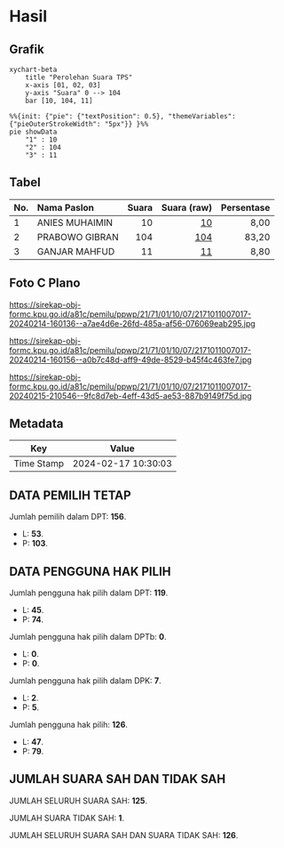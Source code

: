 # Hasil

## Grafik

```mermaid
xychart-beta
    title "Perolehan Suara TPS"
    x-axis [01, 02, 03]
    y-axis "Suara" 0 --> 104
    bar [10, 104, 11]
```

```mermaid
%%{init: {"pie": {"textPosition": 0.5}, "themeVariables": {"pieOuterStrokeWidth": "5px"}} }%%
pie showData
    "1" : 10
    "2" : 104
    "3" : 11
```

## Tabel

| No. | Nama Paslon    | Suara | Suara (raw) | Persentase |
|:--- |:-------------- | -----:| -----------:| ----------:|
| 1   | ANIES MUHAIMIN | 10    | [10][p-1]   | 8,00       |
| 2   | PRABOWO GIBRAN | 104   | [104][p-2]  | 83,20      |
| 3   | GANJAR MAHFUD  | 11    | [11][p-3]   | 8,80       |


[p-1]: https://github.com/gigit-pemilu/pemilu-2024-21-kepulauan-riau/blob/main/pilpres/hitung-suara/sub/21-kepulauan-riau/sub/71-kota-batam/sub/01-belakang-padang/sub/1007-sekanak-raya/sub/017-tps/sub/paslon-1.txt
[p-2]: https://github.com/gigit-pemilu/pemilu-2024-21-kepulauan-riau/blob/main/pilpres/hitung-suara/sub/21-kepulauan-riau/sub/71-kota-batam/sub/01-belakang-padang/sub/1007-sekanak-raya/sub/017-tps/sub/paslon-2.txt
[p-3]: https://github.com/gigit-pemilu/pemilu-2024-21-kepulauan-riau/blob/main/pilpres/hitung-suara/sub/21-kepulauan-riau/sub/71-kota-batam/sub/01-belakang-padang/sub/1007-sekanak-raya/sub/017-tps/sub/paslon-3.txt

## Foto C Plano

https://sirekap-obj-formc.kpu.go.id/a81c/pemilu/ppwp/21/71/01/10/07/2171011007017-20240214-160136--a7ae4d6e-26fd-485a-af56-076069eab295.jpg

https://sirekap-obj-formc.kpu.go.id/a81c/pemilu/ppwp/21/71/01/10/07/2171011007017-20240214-160156--a0b7c48d-aff9-49de-8529-b45f4c463fe7.jpg

https://sirekap-obj-formc.kpu.go.id/a81c/pemilu/ppwp/21/71/01/10/07/2171011007017-20240215-210546--9fc8d7eb-4eff-43d5-ae53-887b9149f75d.jpg


## Metadata

| Key        | Value               |
| ---------- | ------------------- |
| Time Stamp | 2024-02-17 10:30:03 |


## DATA PEMILIH TETAP

Jumlah pemilih dalam DPT: **156**.
 * L: **53**.
 * P: **103**.

## DATA PENGGUNA HAK PILIH

Jumlah pengguna hak pilih dalam DPT: **119**.
 * L: **45**.
 * P: **74**.

Jumlah pengguna hak pilih dalam DPTb: **0**.
 * L: **0**.
 * P: **0**.

Jumlah pengguna hak pilih dalam DPK: **7**.
 * L: **2**.
 * P: **5**.

Jumlah pengguna hak pilih: **126**.
 * L: **47**.
 * P: **79**.

## JUMLAH SUARA SAH DAN TIDAK SAH

JUMLAH SELURUH SUARA SAH: **125**.

JUMLAH SUARA TIDAK SAH: **1**.

JUMLAH SELURUH SUARA SAH DAN SUARA TIDAK SAH: **126**.


